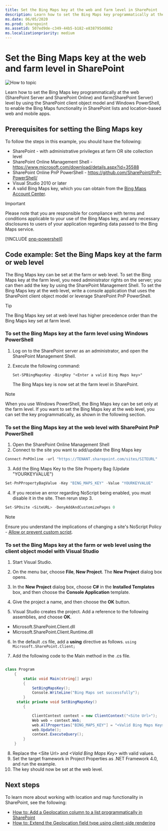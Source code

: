 ```yaml
---
title: Set the Bing Maps key at the web and farm level in SharePoint
description: Learn how to set the Bing Maps key programmatically at the web (SharePoint Server and SharePoint Online) and farm (SharePoint Server) level by using the SharePoint client object model and Windows PowerShell, to enable the Bing Maps functionality in SharePoint lists and location-based web and mobile apps.
ms.date: 06/05/2020
ms.prod: sharepoint
ms.assetid: 507ed9de-c349-44b5-b182-e838795dd862
ms.localizationpriority: medium
---
```


# Set the Bing Maps key at the web and farm level in SharePoint

![How to topic](../images/mod_icon_howto.png)

Learn how to set the Bing Maps key programmatically at the web (SharePoint Server and SharePoint Online) and farm(SharePoint Server) level by using the SharePoint client object model and Windows PowerShell, to enable the Bing Maps functionality in SharePoint lists and location-based web and mobile apps.

## Prerequisites for setting the Bing Maps key
<a name="SP15Bing_prereq"> </a>

To follow the steps in this example, you should have the following:

- SharePoint - with administrative privileges at farm OR site collection level
- SharePoint Online Management Shell - https://www.microsoft.com/download/details.aspx?id=35588
- SharePoint Online PnP PowerShell - https://github.com/SharePoint/PnP-PowerShell/
- Visual Studio 2010 or later
- A valid Bing Maps key, which you can obtain from the  [Bing Maps Account Center](https://www.bingmapsportal.com/).

> [!IMPORTANT]
> Please note that you are responsible for compliance with terms and conditions applicable to your use of the Bing Maps key, and any necessary disclosures to users of your application regarding data passed to the Bing Maps service.

[!INCLUDE [pnp-powershell](../../includes/snippets/open-source/pnp-powershell.md)]

## Code example: Set the Bing Maps key at the farm or web level
<a name="SP15Setbing_farm"> </a>

The Bing Maps key can be set at the farm or web level. To set the Bing Maps key at the farm level, you need administrator rights on the server; you can then add the key by using the SharePoint Management Shell. To set the Bing Maps key at the web level, write a console application that uses the SharePoint client object model or leverage SharePoint PnP PowerShell.

> [!TIP]
> The Bing Maps key set at web level has higher precedence order than the Bing Maps key set at farm level.

### To set the Bing Maps key at the farm level using Windows PowerShell


1. Log on to the SharePoint server as an administrator, and open the SharePoint Management Shell.


2. Execute the following command:

     `Set-SPBingMapsKey -BingKey "<Enter a valid Bing Maps key>"`

    The Bing Maps key is now set at the farm level in SharePoint.

> [!NOTE]
> When you use Windows PowerShell, the Bing Maps key can be set only at the farm level. If you want to set the Bing Maps key at the web level, you can set the key programmatically, as shown in the following section.

### To set the Bing Maps key at the web level with SharePoint PnP PowerShell

1. Open the SharePoint Online Management Shell
2. Connect to the site you want to add/update the Bing Maps key

```csharp
Connect-PnPOnline -url "https://TENANT.sharepoint.com/sites/SITEURL"
```

3. Add the Bing Maps Key to the Site Property Bag (Update "YOURKEYVALUE")

```csharp
Set-PnPPropertyBagValue -Key "BING_MAPS_KEY" -Value "YOURKEYVALUE"
```

4. If you receive an error regarding NoScript being enabled, you must disable it in the site. Then rerun step 3.

```csharp
Set-SPOsite <SiteURL> -DenyAddAndCustomizePages 0
```

> [!NOTE]
> Ensure you understand the implications of changing a site's NoScript Policy - [Allow or prevent custom script](/sharepoint/allow-or-prevent-custom-script).


### To set the Bing Maps key at the farm or web level using the client object model with Visual Studio

1. Start Visual Studio.

2. On the menu bar, choose **File**, **New Project**. The **New Project** dialog box opens.

3. In the **New Project** dialog box, choose **C#** in the **Installed Templates** box, and then choose the **Console Application** template.

4. Give the project a name, and then choose the **OK** button.

5. Visual Studio creates the project. Add a reference to the following assemblies, and choose **OK**.

  - Microsoft.SharePoint.Client.dll
  - Microsoft.SharePoint.Client.Runtime.dll

6. In the default .cs file, add a **using** directive as follows.
     `using Microsoft.SharePoint.Client;`

7. Add the following code to the Main method in the .cs file.

```csharp

class Program
    {
        static void Main(string[] args)
        {
            SetBingMapsKey();
            Console.WriteLine("Bing Maps set successfully");
        }
     static private void SetBingMapsKey()
        {

            ClientContext context = new ClientContext("<Site Url>");
            Web web = context.Web;
            web.AllProperties["BING_MAPS_KEY"] = "<Valid Bing Maps Key>"
            web.Update();
            context.ExecuteQuery();
        }
    }

```

8. Replace the &lt;Site Url&gt; and  _&lt;Valid Bing Maps Key&gt;_ with valid values.
9. Set the target framework in Project Properties as .NET Framework 4.0, and run the example.
10. The key should now be set at the web level.

## Next steps
<a name="SP15Bing_nextsteps"> </a>

To learn more about working with location and map functionality in SharePoint, see the following:

- [How to: Add a Geolocation column to a list programmatically in SharePoint](how-to-add-a-geolocation-column-to-a-list-programmatically-in-sharepoint.md)
- [How to: Extend the Geolocation field type using client-side rendering](how-to-extend-the-geolocation-field-type-using-client-side-rendering.md)
